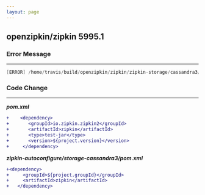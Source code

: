 ```yaml
---
layout: page
---
```

## openzipkin/zipkin 5995.1

### Error Message

---------------------

```java
[ERROR] /home/travis/build/openzipkin/zipkin/zipkin-storage/cassandra3/src/test/java/zipkin/storage/cassandra3/integration/CassandraDependenciesTest.java:[40,3] method does not override or implement a method from a supertype 
```

### Code Change

---------------------

***pom.xml***

```diff
+    <dependency>
+       <groupId>io.zipkin.zipkin2</groupId>
+       <artifactId>zipkin</artifactId>
+       <type>test-jar</type>
+       <version>${project.version}</version>
+     </dependency>

```

***zipkin-autoconfigure/storage-cassandra3/pom.xml***
```diff
+<dependency>
+     <groupId>${project.groupId}</groupId>
+     <artifactId>zipkin</artifactId>
+   </dependency>
```

